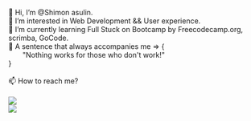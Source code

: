 👋 Hi, I’m @Shimon asulin.<br/>
👀 I’m interested in Web Development && User experience.<br>
🌱 I’m currently learning Full Stuck
    on Bootcamp by Freecodecamp.org, scrimba, GoCode.<br>
 💭   A sentence that always accompanies me => {<br>
             "Nothing works for those who don't work!"<br>
      } 
<br><br>📫 How to reach me?<br>
          <br><a href="mailto:emersonpess011108@gmail.com?"><img src="https://img.shields.io/badge/gmail-%23DD0031.svg?&style=for-the-badge&logo=gmail&logoColor=white"/></a><br>
<a href="https://api.whatsapp.com/send?phone=+972507655667&text= Hi :)"><img src="https://img.shields.io/badge/WhatsApp-25D366?style=for-the-badge&logo=whatsapp&logoColor=white"/></a>
